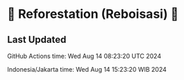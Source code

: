 
# 🌳 Reforestation (Reboisasi) 🌲

## Last Updated

GitHub Actions time: Wed Aug 14 08:23:20 UTC 2024

Indonesia/Jakarta time: Wed Aug 14 15:23:20 WIB 2024
